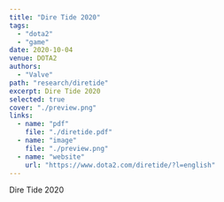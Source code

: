 ```yaml
---
title: "Dire Tide 2020"
tags:
  - "dota2"
  - "game"
date: 2020-10-04
venue: DOTA2
authors:
  - "Valve"
path: "research/diretide"
excerpt: Dire Tide 2020
selected: true
cover: "./preview.png"
links:
  - name: "pdf"
    file: "./diretide.pdf"
  - name: "image"
    file: "./preview.png"
  - name: "website"
    url: "https://www.dota2.com/diretide/?l=english"
---
```


Dire Tide 2020
